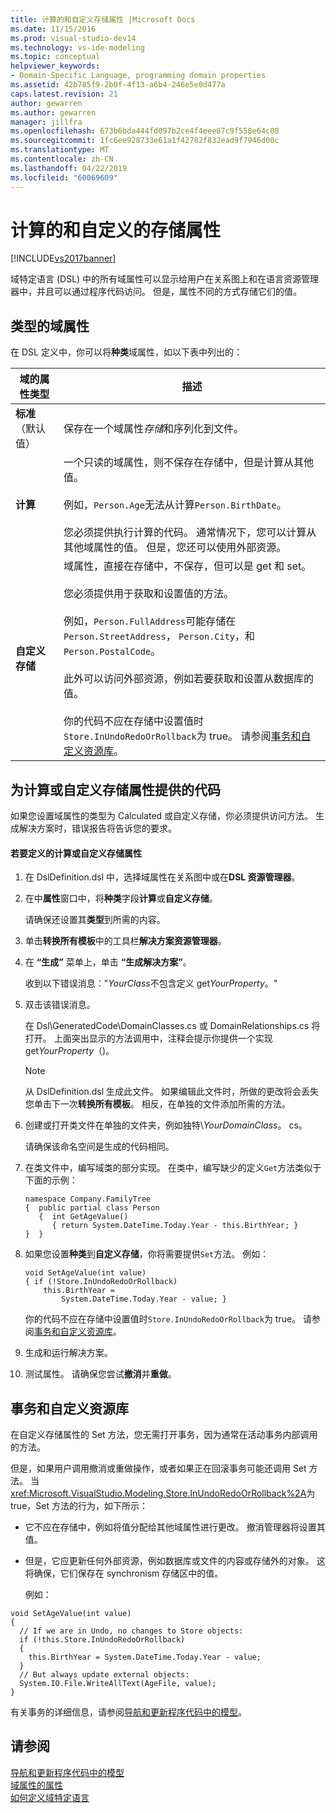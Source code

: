 ```yaml
---
title: 计算的和自定义存储属性 |Microsoft Docs
ms.date: 11/15/2016
ms.prod: visual-studio-dev14
ms.technology: vs-ide-modeling
ms.topic: conceptual
helpviewer_keywords:
- Domain-Specific Language, programming domain properties
ms.assetid: 42b785f9-2b0f-4f13-a6b4-246e5e0d477a
caps.latest.revision: 21
author: gewarren
ms.author: gewarren
manager: jillfra
ms.openlocfilehash: 673b6bda444fd097b2ce4f4eee87c9f558e64c08
ms.sourcegitcommit: 1fc6ee928733e61a1f42782f832ead9f7946d00c
ms.translationtype: MT
ms.contentlocale: zh-CN
ms.lasthandoff: 04/22/2019
ms.locfileid: "60069609"
---
```

# <a name="calculated-and-custom-storage-properties"></a>计算的和自定义的存储属性
[!INCLUDE[vs2017banner](../includes/vs2017banner.md)]

域特定语言 (DSL) 中的所有域属性可以显示给用户在关系图上和在语言资源管理器中，并且可以通过程序代码访问。 但是，属性不同的方式存储它们的值。  
  
## <a name="kinds-of-domain-properties"></a>类型的域属性  
 在 DSL 定义中，你可以将**种类**域属性，如以下表中列出的：  
  
|域的属性类型|描述|  
|--------------------------|-----------------|  
|**标准**（默认值）|保存在一个域属性*存储*和序列化到文件。|  
|**计算**|一个只读的域属性，则不保存在存储中，但是计算从其他值。<br /><br /> 例如，`Person.Age`无法从计算`Person.BirthDate`。<br /><br /> 您必须提供执行计算的代码。 通常情况下，您可以计算从其他域属性的值。 但是，您还可以使用外部资源。|  
|**自定义存储**|域属性，直接在存储中，不保存，但可以是 get 和 set。<br /><br /> 您必须提供用于获取和设置值的方法。<br /><br /> 例如，`Person.FullAddress`可能存储在`Person.StreetAddress`， `Person.City`，和`Person.PostalCode`。<br /><br /> 此外可以访问外部资源，例如若要获取和设置从数据库的值。<br /><br /> 你的代码不应在存储中设置值时`Store.InUndoRedoOrRollback`为 true。 请参阅[事务和自定义资源库](#setters)。|  
  
## <a name="providing-the-code-for-a-calculated-or-custom-storage-property"></a>为计算或自定义存储属性提供的代码  
 如果您设置域属性的类型为 Calculated 或自定义存储，你必须提供访问方法。 生成解决方案时，错误报告将告诉您的要求。  
  
#### <a name="to-define-a-calculated-or-custom-storage-property"></a>若要定义的计算或自定义存储属性  
  
1. 在 DslDefinition.dsl 中，选择域属性在关系图中或在**DSL 资源管理器**。  
  
2. 在中**属性**窗口中，将**种类**字段**计算**或**自定义存储**。  
  
     请确保还设置其**类型**到所需的内容。  
  
3. 单击**转换所有模板**中的工具栏**解决方案资源管理器**。  
  
4. 在 **“生成”** 菜单上，单击 **“生成解决方案”**。  
  
     收到以下错误消息："*YourClass*不包含定义 get*YourProperty*。"  
  
5. 双击该错误消息。  
  
     在 Dsl\GeneratedCode\DomainClasses.cs 或 DomainRelationships.cs 将打开。 上面突出显示的方法调用中，注释会提示你提供一个实现 get*YourProperty*（)。  
  
    > [!NOTE]
    >  从 DslDefinition.dsl 生成此文件。 如果编辑此文件时，所做的更改将会丢失您单击下一次**转换所有模板**。 相反，在单独的文件添加所需的方法。  
  
6. 创建或打开类文件在单独的文件夹，例如独特\\*YourDomainClass*。 cs。  
  
     请确保该命名空间是生成的代码相同。  
  
7. 在类文件中，编写域类的部分实现。 在类中，编写缺少的定义`Get`方法类似于下面的示例：  
  
    ```  
    namespace Company.FamilyTree  
    {  public partial class Person  
       {  int GetAgeValue()  
          { return System.DateTime.Today.Year - this.BirthYear; }  
    }  }  
    ```  
  
8. 如果您设置**种类**到**自定义存储**，你将需要提供`Set`方法。 例如：  
  
    ```  
    void SetAgeValue(int value)  
    { if (!Store.InUndoRedoOrRollback)  
        this.BirthYear =   
            System.DateTime.Today.Year - value; }  
    ```  
  
     你的代码不应在存储中设置值时`Store.InUndoRedoOrRollback`为 true。 请参阅[事务和自定义资源库](#setters)。  
  
9. 生成和运行解决方案。  
  
10. 测试属性。 请确保您尝试**撤消**并**重做**。  
  
## <a name="setters"></a> 事务和自定义资源库  
 在自定义存储属性的 Set 方法，您无需打开事务，因为通常在活动事务内部调用的方法。  
  
 但是，如果用户调用撤消或重做操作，或者如果正在回滚事务可能还调用 Set 方法。 当<xref:Microsoft.VisualStudio.Modeling.Store.InUndoRedoOrRollback%2A>为 true，Set 方法的行为，如下所示：  
  
- 它不应在存储中，例如将值分配给其他域属性进行更改。 撤消管理器将设置其值。  
  
- 但是，它应更新任何外部资源，例如数据库或文件的内容或存储外的对象。 这将确保，它们保存在 synchronism 存储区中的值。  
  
  例如：  
  
```  
void SetAgeValue(int value)  
{   
  // If we are in Undo, no changes to Store objects:  
  if (!this.Store.InUndoRedoOrRollback)  
  {   
    this.BirthYear = System.DateTime.Today.Year - value;   
  }  
  // But always update external objects:  
  System.IO.File.WriteAllText(AgeFile, value);  
}  
```  
  
 有关事务的详细信息，请参阅[导航和更新程序代码中的模型](../modeling/navigating-and-updating-a-model-in-program-code.md)。  
  
## <a name="see-also"></a>请参阅  
 [导航和更新程序代码中的模型](../modeling/navigating-and-updating-a-model-in-program-code.md)   
 [域属性的属性](../modeling/properties-of-domain-properties.md)   
 [如何定义域特定语言](../modeling/how-to-define-a-domain-specific-language.md)
